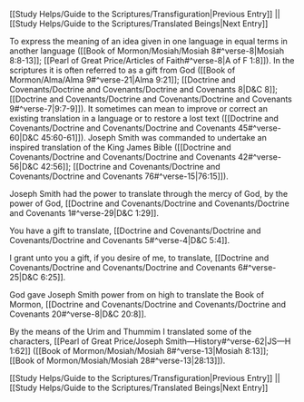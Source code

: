 [[Study Helps/Guide to the Scriptures/Transfiguration|Previous Entry]]  ||  [[Study Helps/Guide to the Scriptures/Translated Beings|Next Entry]]

 To express the meaning of an idea given in one language in equal terms in another language ([[Book of Mormon/Mosiah/Mosiah 8#^verse-8|Mosiah 8:8-13]]; [[Pearl of Great Price/Articles of Faith#^verse-8|A of F 1:8]]). In the scriptures it is often referred to as a gift from God ([[Book of Mormon/Alma/Alma 9#^verse-21|Alma 9:21]]; [[Doctrine and Covenants/Doctrine and Covenants/Doctrine and Covenants 8|D&C 8]]; [[Doctrine and Covenants/Doctrine and Covenants/Doctrine and Covenants 9#^verse-7|9:7-9]]). It sometimes can mean to improve or correct an existing translation in a language or to restore a lost text ([[Doctrine and Covenants/Doctrine and Covenants/Doctrine and Covenants 45#^verse-60|D&C 45:60-61]]). Joseph Smith was commanded to undertake an inspired translation of the King James Bible ([[Doctrine and Covenants/Doctrine and Covenants/Doctrine and Covenants 42#^verse-56|D&C 42:56]]; [[Doctrine and Covenants/Doctrine and Covenants/Doctrine and Covenants 76#^verse-15|76:15]]).

 Joseph Smith had the power to translate through the mercy of God, by the power of God, [[Doctrine and Covenants/Doctrine and Covenants/Doctrine and Covenants 1#^verse-29|D&C 1:29]].

 You have a gift to translate, [[Doctrine and Covenants/Doctrine and Covenants/Doctrine and Covenants 5#^verse-4|D&C 5:4]].

 I grant unto you a gift, if you desire of me, to translate, [[Doctrine and Covenants/Doctrine and Covenants/Doctrine and Covenants 6#^verse-25|D&C 6:25]].

 God gave Joseph Smith power from on high to translate the Book of Mormon, [[Doctrine and Covenants/Doctrine and Covenants/Doctrine and Covenants 20#^verse-8|D&C 20:8]].

 By the means of the Urim and Thummim I translated some of the characters, [[Pearl of Great Price/Joseph Smith—History#^verse-62|JS—H 1:62]] ([[Book of Mormon/Mosiah/Mosiah 8#^verse-13|Mosiah 8:13]]; [[Book of Mormon/Mosiah/Mosiah 28#^verse-13|28:13]]).

[[Study Helps/Guide to the Scriptures/Transfiguration|Previous Entry]]  ||  [[Study Helps/Guide to the Scriptures/Translated Beings|Next Entry]]